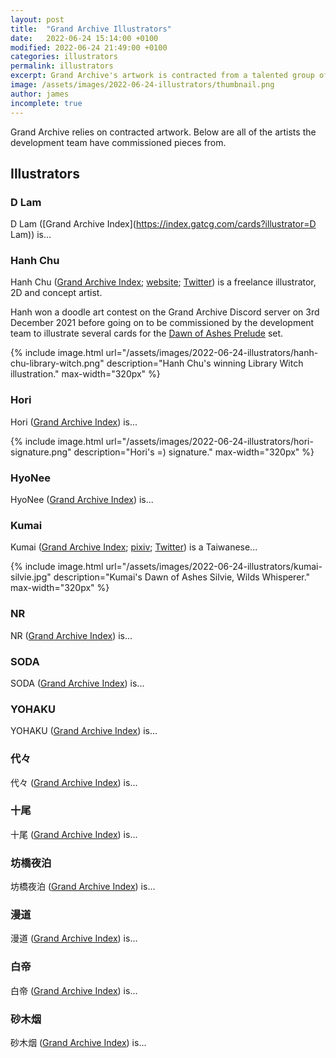 ```yaml
---
layout: post
title:  "Grand Archive Illustrators"
date:   2022-06-24 15:14:00 +0100
modified: 2022-06-24 21:49:00 +0100
categories: illustrators
permalink: illustrators
excerpt: Grand Archive's artwork is contracted from a talented group of artists all over the world. This article includes everything we know about the illustrators.
image: /assets/images/2022-06-24-illustrators/thumbnail.png
author: james
incomplete: true
---
```


Grand Archive relies on contracted artwork. Below are all of the artists the development team have commissioned pieces from.

## Illustrators

### D Lam

D Lam ([Grand Archive Index](https://index.gatcg.com/cards?illustrator=D Lam)) is...

### Hanh Chu

Hanh Chu ([Grand Archive Index](https://index.gatcg.com/cards?illustrator=Hanh%20Chu); [website](https://raartist3.wixsite.com/hanhchu); [Twitter](https://twitter.com/Hanh_R_A)) is a freelance illustrator, 2D and concept artist.

Hanh won a doodle art contest on the Grand Archive Discord server on 3rd December 2021 before going on to be commissioned by the development team to illustrate several cards for the [Dawn of Ashes Prelude](/DOAp_(set)) set.

{% include image.html url="/assets/images/2022-06-24-illustrators/hanh-chu-library-witch.png" description="Hanh Chu's winning Library Witch illustration." max-width="320px" %}

### Hori

Hori ([Grand Archive Index](https://index.gatcg.com/cards?illustrator=Hori)) is...

{% include image.html url="/assets/images/2022-06-24-illustrators/hori-signature.png" description="Hori's =) signature." max-width="320px" %}

### HyoNee

HyoNee ([Grand Archive Index](https://index.gatcg.com/cards?illustrator=HyoNee)) is...

### Kumai

Kumai ([Grand Archive Index](https://index.gatcg.com/cards?illustrator=NR); [pixiv](https://www.pixiv.net/en/users/10769225); [Twitter](https://twitter.com/KUMAIsekuro)) is a Taiwanese...

{% include image.html url="/assets/images/2022-06-24-illustrators/kumai-silvie.jpg" description="Kumai's Dawn of Ashes Silvie, Wilds Whisperer." max-width="320px" %}

### NR

NR ([Grand Archive Index](https://index.gatcg.com/cards?illustrator=NR)) is...

### SODA

SODA ([Grand Archive Index](https://index.gatcg.com/cards?illustrator=SODA)) is...

### YOHAKU

YOHAKU ([Grand Archive Index](https://index.gatcg.com/cards?illustrator=YOHAKU)) is...

### 代々

代々 ([Grand Archive Index](https://index.gatcg.com/cards?illustrator=代々)) is...

### 十尾

十尾 ([Grand Archive Index](https://index.gatcg.com/cards?illustrator=十尾)) is...

### 坊橋夜泊

坊橋夜泊 ([Grand Archive Index](https://index.gatcg.com/cards?illustrator=坊橋夜泊)) is...

### 漫道

漫道 ([Grand Archive Index](https://index.gatcg.com/cards?illustrator=漫道)) is...

### 白帝

白帝 ([Grand Archive Index](https://index.gatcg.com/cards?illustrator=白帝)) is...

### 砂木烟

砂木烟 ([Grand Archive Index](https://index.gatcg.com/cards?illustrator=砂木烟)) is...
